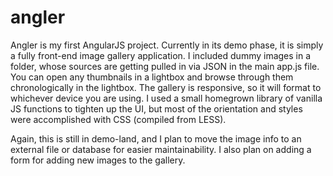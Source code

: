 angler
======

Angler is my first AngularJS project. Currently in its demo phase, it is simply a fully front-end image gallery application. I included dummy images in a folder, whose sources are getting pulled in via JSON in the main app.js file. You can open any thumbnails in a lightbox and browse through them chronologically in the lightbox. The gallery is responsive, so it will format to whichever device you are using. I used a small homegrown library of vanilla JS functions to tighten up the UI, but most of the orientation and styles were accomplished with CSS (compiled from LESS).

Again, this is still in demo-land, and I plan to move the image info to an external file or database for easier maintainability. I also plan on adding a form for adding new images to the gallery.
